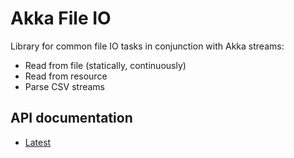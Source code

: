# Akka File IO

Library for common file IO tasks in conjunction with Akka streams:

* Read from file (statically, continuously)
* Read from resource
* Parse CSV streams

## API documentation

* [Latest](http://becompany.github.io/akka-file-io/latest/api/)